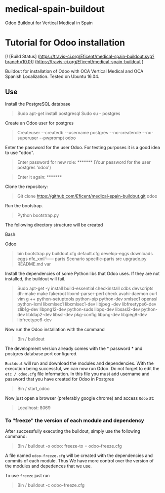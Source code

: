 # medical-spain-buildout
Odoo Buildout for Vertical Medical in Spain

# Tutorial for Odoo installation
[! [Build Status] (https://travis-ci.org/Eficent/medical-spain-buildout.svg?branch=10.0)] (https://travis-ci.org/Eficent/medical-spain-buildout )

Buildout for installation of Odoo with OCA Vertical Medical and OCA Spanish Localization. Tested on Ubuntu 16.04.

## Use

Install the PostgreSQL database
> Sudo apt-get install postgresql
> Sudo su - postgres

Create an Odoo user for postgres
> Createuser --createdb --username postgres --no-createrole --no-superuser --pwprompt odoo

Enter the password for the user Odoo. For testing purposes it is a good idea to use "odoo".
> Enter password for new role: ******* (Your password for the user postgres 'odoo')

> Enter it again: *******

Clone the repository:
> Git clone https://github.com/Eficent/medical-spain-buildout.git odoo

Run the bootstrap. 
> Python bootstrap.py

The following directory structure will be created

Bash

Odoo
> bin
> bootstrap.py
> buildout.cfg
> default.cfg
> develop-eggs
> downloads
> eggs
> nfe_xml└── 
> parts
> Scenario
> specific-parts
> src
> upgrade.py
> README.md
> var

Install the dependencies of some Python libs that Odoo uses. If they are not installed, the buildout will fail.

> Sudo apt-get -y install build-essential checkinstall cdbs devscripts dh-make make fakeroot libxml-parser-perl check avahi-daemon curl vim g ++ python-setuptools python-pip python-dev xmlsec1 openssl python-lxml libxmlsec1 libxmlsec1-dev libjpeg -dev libfreetype6-dev zlib1g-dev libpng12-dev python-suds libpq-dev libsasl2-dev python-dev libldap2-dev libssl-dev pkg-config libpng-dev libjpeg8-dev libfreetype6-dev

Now run the Odoo installation with the command

> Bin / buildout

The development version already comes with the * password * and postgres database port configured.

`Buildout` will run and download the modules and dependencies. With the execution being successful, we can now run Odoo. Do not forget to edit the `etc / odoo.cfg` file information.
 In this file you must add username and password that you have created for Odoo in Postgres
 
> Bin / start_odoo

Now just open a browser (preferably google chrome) and access `Odoo` at:

> Localhost: 8069

### To "freeze" the version of each module and dependency

After successfully executing the buildout, simply use the following command:

> Bin / buildout -o odoo: freeze-to = odoo-freeze.cfg 

A file named `odoo-freeze.cfg` will be created with the dependencies and commits of each module. Thus
We have more control over the version of the modules and depedences that we use.

To use `freeze` just run

> Bin / buildout -c odoo-freeze.cfg 
